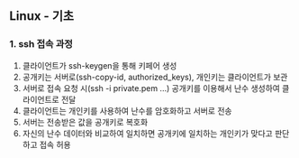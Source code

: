 ## Linux - 기초
### 1. ssh 접속 과정
1. 클라이언트가 ssh-keygen을 통해 키페어 생성
2. 공개키는 서버로(ssh-copy-id, authorized_keys), 개인키는 클라이언트가 보관
3. 서버로 접속 요청 시(ssh -i private.pem ...) 공개키를 이용해서 난수 생성하여 클라이언트로 전달
4. 클라이언트는 개인키를 사용하여 난수를 암호화하고 서버로 전송
5. 서버는 전송받은 값을 공개키로 복호화
6. 자신의 난수 데이터와 비교하여 일치하면 공개키에 일치하는 개인키가 맞다고 판단하고 접속 허용